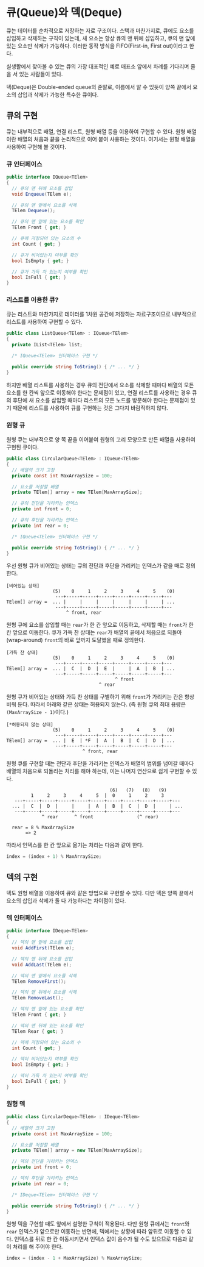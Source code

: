 # 큐(Queue)와 덱(Deque)

큐는 데이터를 순차적으로 저장하는 자료 구조이다. 스택과 마찬가지로, 큐에도 요소를 삽입하고 삭제하는 규칙이 있는데, 새 요소는 항상 큐의 맨 뒤에 삽입하고, 큐의 맨 앞에 있는 요소만 삭제가 가능하다. 이러한 동작 방식을 FIFO(First-in, First out)이라고 한다.

실생활에서 찾아볼 수 있는 큐의 가장 대표적인 예로 매표소 앞에서 차례를 기다리며 줄을 서 있는 사람들이 있다.

덱(Deque)은 Double-ended queue의 준말로, 이름에서 알 수 있듯이 양쪽 끝에서 요소의 삽입과 삭제가 가능한 특수한 큐이다.

## 큐의 구현

큐는 내부적으로 배열, 연결 리스트, 원형 배열 등을 이용하여 구현할 수 있다. 원형 배열이란 배열의 처음과 끝을 논리적으로 이어 붙여 사용하는 것이다. 여기서는 원형 배열을 사용하여 구현해 볼 것이다.

### 큐 인터페이스

```cs
public interface IQueue<TElem>
{
  // 큐의 맨 뒤에 요소를 삽입
  void Enqueue(TElem e);

  // 큐의 맨 앞에서 요소를 삭제
  TElem Dequeue();

  // 큐의 맨 앞에 있는 요소를 확인
  TElem Front { get; }

  // 큐에 저장되어 있는 요소의 수
  int Count { get; }

  // 큐가 비어있는지 여부를 확인
  bool IsEmpty { get; }

  // 큐가 가득 차 있는지 여부를 확인
  bool IsFull { get; }
}
```

### 리스트를 이용한 큐?

큐는 리스트와 마찬가지로 데이터를 1차원 공간에 저장하는 자료구조이므로 내부적으로 리스트를 사용하여 구현할 수 있다.

```cs
public class ListQueue<TElem> : IQueue<TElem>
{
  private IList<TElem> list;

  /* IQueue<TElem> 인터페이스 구현 */

  public override string ToString() { /* ... */ }
}
```

하지만 배열 리스트를 사용하는 경우 큐의 전단에서 요소를 삭제할 때마다 배열의 모든 요소를 한 칸씩 앞으로 이동해야 한다는 문제점이 있고, 연결 리스트를 사용하는 경우 큐의 후단에 새 요소를 삽입할 때마다 리스트의 모든 노드를 방문해야 한다는 문제점이 있기 때문에 리스트를 사용하여 큐를 구현하는 것은 그다지 바람직하지 않다.

### 원형 큐

원형 큐는 내부적으로 양 쪽 끝을 이어붙여 원형의 고리 모양으로 만든 배열을 사용하여 구현된 큐이다.

```cs
public class CircularQueue<TElem> : IQueue<TElem>
{
  // 배열의 크기 고정
  private const int MaxArraySize = 100;

  // 요소를 저장할 배열
  private TElem[] array = new TElem[MaxArraySize];

  // 큐의 전단을 가리키는 인덱스
  private int front = 0;

  // 큐의 후단을 가리키는 인덱스
  private int rear = 0;

  /* IQueue<TElem> 인터페이스 구현 */

  public override string ToString() { /* ... */ }
}
```

우선 원형 큐가 비어있는 상태는 큐의 전단과 후단을 가리키는 인덱스가 같을 때로 정의한다.

```
[비어있는 상태]
                 (5)    0     1     2     3     4     5    (0)
                  ---+-----+-----+-----+-----+-----+-----+---
TElem[] array =  ... |     |     |     |     |     |     | ...
                  ---+-----+-----+-----+-----+-----+-----+---
                      ^ front, rear
```

원형 큐에 요소를 삽입할 때는 `rear`가 한 칸 앞으로 이동하고, 삭제할 때는 `front`가 한 칸 앞으로 이동한다. 큐가 가득 찬 상태는 `rear`가 배열의 끝에서 처음으로 되돌아(wrap-around) `front`의 바로 앞까지 도달했을 때로 정의한다.

```
[가득 찬 상태]
                 (5)    0     1     2     3     4     5    (0)
                  ---+-----+-----+-----+-----+-----+-----+---
TElem[] array =  ... |  C  |  D  |  E  |     |  A  |  B  | ...
                  ---+-----+-----+-----+-----+-----+-----+---
                                        ^ front
                                  ^ rear
```

원형 큐가 비어있는 상태와 가득 찬 상태를 구별하기 위해 `front`가 가리키는 칸은 항상 비워 둔다. 따라서 아래와 같은 상태는 허용되지 않는다. (즉 원형 큐의 최대 용량은 `(MaxArraySize - 1)`이다.)

```
[*허용되지 않는 상태]
                 (5)    0     1     2     3     4     5    (0)
                  ---+-----+-----+-----+-----+-----+-----+---
TElem[] array =  ... |  E  | *F  |  A  |  B  |  C  |  D  | ...
                  ---+-----+-----+-----+-----+-----+-----+---
                            ^ front, rear
```

원형 큐를 구현할 때는 전단과 후단을 가리키는 인덱스가 배열의 범위를 넘어갈 때마다 배열의 처음으로 되돌리는 처리를 해야 하는데, 이는 나머지 연산으로 쉽게 구현할 수 있다.

```
                                      (6)   (7)   (8)   (9)
         1     2     3     4     5  |  0     1     2     3
   ---+-----+-----+-----+-----+-----+-----+-----+-----+-----+---
  ... |  C  |  D  |     |     |  A  |  B  |  C  |  D  |     | ...
   ---+-----+-----+-----+-----+-----+-----+-----+-----+-----+---
             ^ rear      ^ front                (^ rear)

  rear = 8 % MaxArraySize
       => 2
```

따라서 인덱스를 한 칸 앞으로 옮기는 처리는 다음과 같이 한다.

```cs
index = (index + 1) % MaxArraySize;
```

## 덱의 구현

덱도 원형 배열을 이용하여 큐와 같은 방법으로 구현할 수 있다. 다만 덱은 양쪽 끝에서 요소의 삽입과 삭제가 둘 다 가능하다는 차이점이 있다.

### 덱 인터페이스

```cs
public interface IDeque<TElem>
{
  // 덱의 맨 앞에 요소를 삽입
  void AddFirst(TElem e);

  // 덱의 맨 뒤에 요소를 삽입
  void AddLast(TElem e);

  // 덱의 맨 앞에서 요소를 삭제
  TElem RemoveFirst();

  // 덱의 맨 뒤에서 요소를 삭제
  TElem RemoveLast();

  // 덱의 맨 앞에 있는 요소를 확인
  TElem Front { get; }

  // 덱의 맨 뒤에 있는 요소를 확인
  TElem Rear { get; }

  // 덱에 저장되어 있는 요소의 수
  int Count { get; }

  // 덱이 비어있는지 여부를 확인
  bool IsEmpty { get; }

  // 덱이 가득 차 있는지 여부를 확인
  bool IsFull { get; }
}
```

### 원형 덱

```cs
public class CircularDeque<TElem> : IDeque<TElem>
{
  // 배열의 크기 고정
  private const int MaxArraySize = 100;

  // 요소를 저장할 배열
  private TElem[] array = new TElem[MaxArraySize];

  // 덱의 전단을 가리키는 인덱스
  private int front = 0;

  // 덱의 후단을 가리키는 인덱스
  private int rear = 0;

  /* IDeque<TElem> 인터페이스 구현 */

  public override string ToString() { /* ... */ }
}
```

원형 덱을 구현할 때도 앞에서 설명한 규칙이 적용된다. 다만 원형 큐에서는 `front`와 `rear` 인덱스가 앞으로만 이동하는 반면에, 덱에서는 상황에 따라 앞뒤로 이동할 수 있다. 인덱스를 뒤로 한 칸 이동시키면서 인덱스 값이 음수가 될 수도 있으므로 다음과 같이 처리를 해 주어야 한다.

```cs
index = (index - 1 + MaxArraySize) % MaxArraySize;
```
